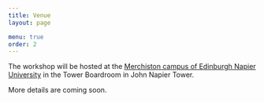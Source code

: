 ```yaml
---
title: Venue
layout: page

menu: true
order: 2
---
```


The workshop will be hosted at the [Merchiston campus of Edinburgh Napier University](https://www.google.com/maps/place/Edinburgh+Napier+University,+Merchiston+Campus/@55.9355672,-3.2277158,15z/data=!4m13!1m7!3m6!1s0x4887c70880edd63d:0xf588e84c54b98ada!2sMerchiston,+Édimbourg+EH10+5AY!3b1!8m2!3d55.935556!4d-3.218961!3m4!1s0x4887c7094d1a3ff9:0x63b967e8d1488094!8m2!3d55.9331208!4d-3.2132596) in the Tower Boardroom in John Napier Tower.


More details are coming soon.
